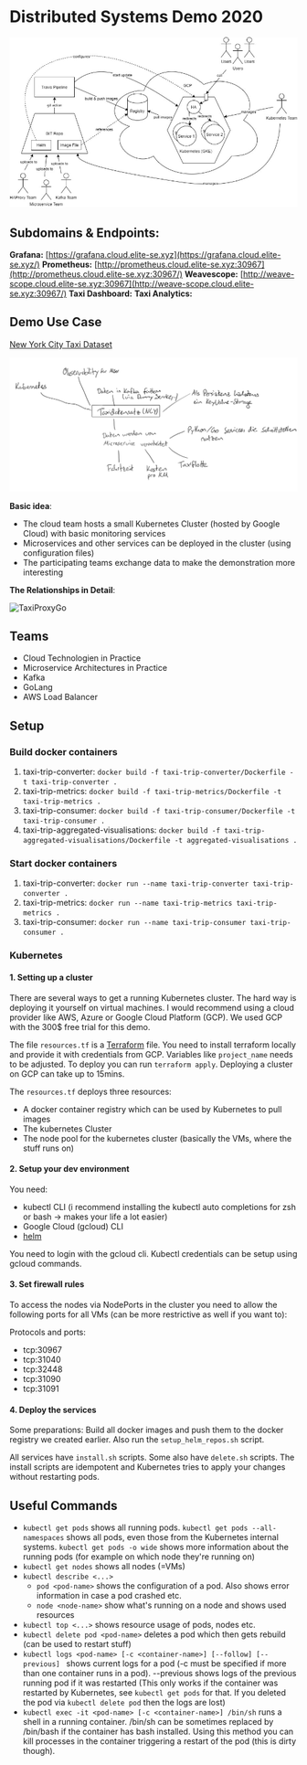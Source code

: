 # Distributed Systems Demo 2020

![Project summary](diagrams/project_overview.png)

## Subdomains & Endpoints:

**Grafana:** [https://grafana.cloud.elite-se.xyz](https://grafana.cloud.elite-se.xyz/)
**Prometheus:** [http://prometheus.cloud.elite-se.xyz:30967](http://prometheus.cloud.elite-se.xyz:30967/)
**Weavescope:** [http://weave-scope.cloud.elite-se.xyz:30967](http://weave-scope.cloud.elite-se.xyz:30967/)
**Taxi Dashboard:**
**Taxi Analytics:**


## Demo Use Case

[New York City Taxi Dataset](https://www1.nyc.gov/site/tlc/about/tlc-trip-record-data.page)

![Taxi Data Mindmap](diagrams/taxi_data_mindmap.JPG)

**Basic idea**: 
- The cloud team hosts a small Kubernetes Cluster (hosted by Google Cloud) with basic monitoring services
- Microservices and other services can be deployed in the cluster (using configuration files)
- The participating teams exchange data to make the demonstration more interesting

**The Relationships in Detail**:

![TaxiProxyGo](https://user-images.githubusercontent.com/16650999/85385333-75f9de00-b542-11ea-94b2-7f47f38bd6d7.jpg)

## Teams

- Cloud Technologien in Practice
- Microservice Architectures in Practice
- Kafka
- GoLang
- AWS Load Balancer

## Setup

### Build docker containers

1. taxi-trip-converter: `docker build -f taxi-trip-converter/Dockerfile -t taxi-trip-converter .`
2. taxi-trip-metrics: `docker build -f taxi-trip-metrics/Dockerfile -t taxi-trip-metrics .`
3. taxi-trip-consumer: `docker build -f taxi-trip-consumer/Dockerfile -t taxi-trip-consumer .`
4. taxi-trip-aggregated-visualisations: `docker build -f taxi-trip-aggregated-visualisations/Dockerfile -t aggregated-visualisations .`

### Start docker containers

1. taxi-trip-converter: `docker run --name taxi-trip-converter taxi-trip-converter .`
2. taxi-trip-metrics: `docker run --name taxi-trip-metrics taxi-trip-metrics .`
3. taxi-trip-consumer: `docker run --name taxi-trip-consumer taxi-trip-consumer .`



### Kubernetes

#### 1. Setting up a cluster

There are several ways to get a running Kubernetes cluster. The hard way is deploying it yourself on virtual machines. I would recommend using a cloud provider like AWS, Azure or Google Cloud Platform (GCP). We used GCP with the 300$ free trial for this demo.

The file `resources.tf` is a [Terraform](https://www.terraform.io/downloads.html) file. You need to install terraform locally and provide it with credentials from GCP. Variables like `project_name` needs to be adjusted. To deploy you can run `terraform apply`. Deploying a cluster on GCP can take up to 15mins.

The `resources.tf` deploys three resources:

- A docker container registry which can be used by Kubernetes to pull images
- The kubernetes Cluster
- The node pool for the kubernetes cluster (basically the VMs, where the stuff runs on)

#### 2. Setup your dev environment

You need: 

- kubectl CLI (i recommend installing the kubectl auto completions for zsh or bash -> makes your life a lot easier)
- Google Cloud (gcloud) CLI
- [helm](https://helm.sh/docs/intro/install/)

You need to login with the gcloud cli. Kubectl credentials can be setup using gcloud commands.

#### 3. Set firewall rules

To access the nodes via NodePorts in the cluster you need to allow the following ports for all VMs (can be more restrictive as well if you want to):

Protocols and ports:

- tcp:30967
- tcp:31040
- tcp:32448
- tcp:31090
- tcp:31091 

#### 4. Deploy the services

Some preparations: Build all docker images and push them to the docker registry we created earlier. Also run the `setup_helm_repos.sh` script.

All services have `install.sh` scripts. Some also have `delete.sh` scripts. The install scripts are idempotent and Kubernetes tries to apply your changes without restarting pods.

## Useful Commands

- `kubectl get pods` shows all running pods. `kubectl get pods --all-namespaces` shows all pods, even those from the Kubernetes internal systems. `kubectl get pods -o wide` shows more information about the running pods (for example on which node they're running on)
- `kubectl get nodes` shows all nodes (=VMs)
- `kubectl describe <...>`
  - `pod <pod-name>` shows the configuration of a pod. Also shows error information in case a pod crashed etc.
  - `node <node-name>` show what's running on a node and shows used resources
- `kubectl top <...>` shows resource usage of pods, nodes etc.
- `kubectl delete pod <pod-name>` deletes a pod which then gets rebuild (can be used to restart stuff)
- `kubectl logs <pod-name> [-c <container-name>] [--follow] [--previous] ` shows current logs for a pod (-c must be specified if more than one container runs in a pod). --previous shows logs of the previous running pod if it was restarted (This only works if the container was restarted by Kubernetes, see `kubectl get pods` for that. If you deleted the pod via `kubectl delete pod` then the logs are lost)
- `kubectl exec -it <pod-name> [-c <container-name>] /bin/sh` runs a shell in a running container. /bin/sh can be sometimes replaced by /bin/bash if the container has bash installed. Using this method you can kill processes in the container triggering a restart of the pod (this is dirty though).